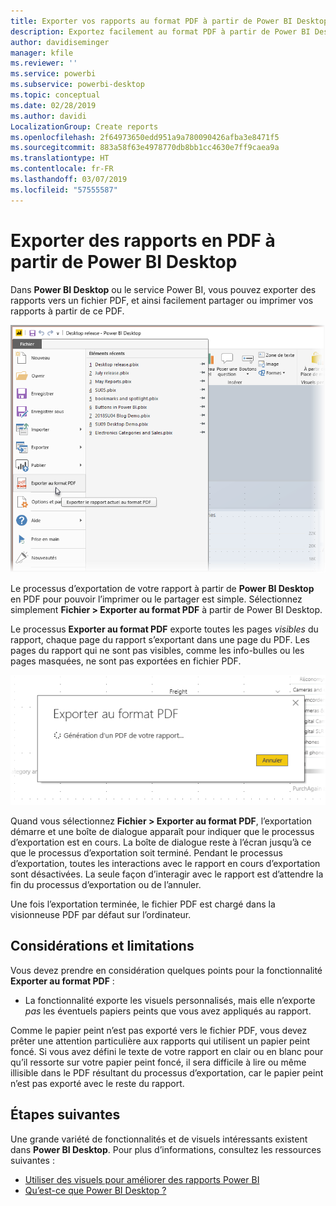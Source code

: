 ```yaml
---
title: Exporter vos rapports au format PDF à partir de Power BI Desktop
description: Exportez facilement au format PDF à partir de Power BI Desktop et imprimez facilement ces rapports PDF
author: davidiseminger
manager: kfile
ms.reviewer: ''
ms.service: powerbi
ms.subservice: powerbi-desktop
ms.topic: conceptual
ms.date: 02/28/2019
ms.author: davidi
LocalizationGroup: Create reports
ms.openlocfilehash: 2f64973650edd951a9a780090426afba3e8471f5
ms.sourcegitcommit: 883a58f63e4978770db8bb1cc4630e7ff9caea9a
ms.translationtype: HT
ms.contentlocale: fr-FR
ms.lasthandoff: 03/07/2019
ms.locfileid: "57555587"
---
```

# <a name="export-reports-to-pdf-from-power-bi-desktop"></a>Exporter des rapports en PDF à partir de Power BI Desktop
Dans **Power BI Desktop** ou le service Power BI, vous pouvez exporter des rapports vers un fichier PDF, et ainsi facilement partager ou imprimer vos rapports à partir de ce PDF.

![Exporter au format PDF](media/desktop-export-to-pdf/export-to-pdf_01.png)

Le processus d’exportation de votre rapport à partir de **Power BI Desktop** en PDF pour pouvoir l’imprimer ou le partager est simple. Sélectionnez simplement **Fichier > Exporter au format PDF** à partir de Power BI Desktop.

Le processus **Exporter au format PDF** exporte toutes les pages *visibles* du rapport, chaque page du rapport s’exportant dans une page du PDF. Les pages du rapport qui ne sont pas visibles, comme les info-bulles ou les pages masquées, ne sont pas exportées en fichier PDF. 

![Processus d’exportation en PDF](media/desktop-export-to-pdf/export-to-pdf_02.png)

Quand vous sélectionnez **Fichier > Exporter au format PDF**, l’exportation démarre et une boîte de dialogue apparaît pour indiquer que le processus d’exportation est en cours. La boîte de dialogue reste à l’écran jusqu’à ce que le processus d’exportation soit terminé. Pendant le processus d’exportation, toutes les interactions avec le rapport en cours d’exportation sont désactivées. La seule façon d’interagir avec le rapport est d’attendre la fin du processus d’exportation ou de l’annuler. 

Une fois l’exportation terminée, le fichier PDF est chargé dans la visionneuse PDF par défaut sur l’ordinateur. 

## <a name="considerations-and-limitations"></a>Considérations et limitations
Vous devez prendre en considération quelques points pour la fonctionnalité **Exporter au format PDF** :

* La fonctionnalité exporte les visuels personnalisés, mais elle n’exporte *pas* les éventuels papiers peints que vous avez appliqués au rapport.

Comme le papier peint n’est pas exporté vers le fichier PDF, vous devez prêter une attention particulière aux rapports qui utilisent un papier peint foncé. Si vous avez défini le texte de votre rapport en clair ou en blanc pour qu’il ressorte sur votre papier peint foncé, il sera difficile à lire ou même illisible dans le PDF résultant du processus d’exportation, car le papier peint n’est pas exporté avec le reste du rapport. 



## <a name="next-steps"></a>Étapes suivantes
Une grande variété de fonctionnalités et de visuels intéressants existent dans **Power BI Desktop**. Pour plus d’informations, consultez les ressources suivantes :

* [Utiliser des visuels pour améliorer des rapports Power BI](desktop-visual-elements-for-reports.md)
* [Qu’est-ce que Power BI Desktop ?](desktop-what-is-desktop.md)


